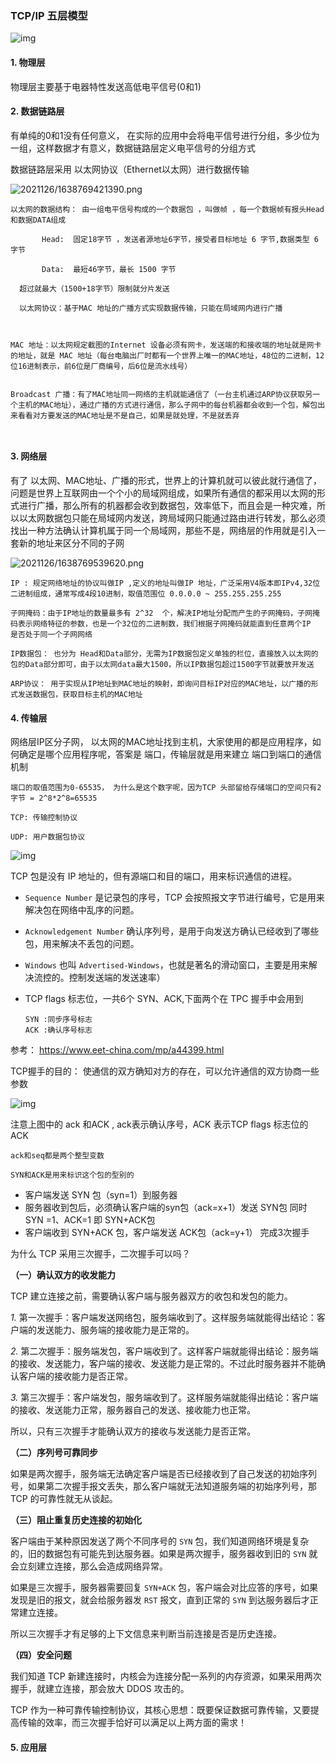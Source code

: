 
### TCP/IP 五层模型

![img](http://qiniu.muluofeng.com/uPic/2021/12/Center.jpeg)



#### 1. 物理层

物理层主要基于电器特性发送高低电平信号(0和1)

#### 2. 数据链路层

有单纯的0和1没有任何意义， 在实际的应用中会将电平信号进行分组，多少位为一组，这样数据才有意义，数据链路层定义电平信号的分组方式

数据链路层采用 以太网协议（Ethernet以太网）进行数据传输 



![2021126/1638769421390.png](http://qiniu.muluofeng.com/2021126/1638769421390.png)


```
以太网的数据结构： 由一组电平信号构成的一个数据包 ，叫做帧 ，每一个数据帧有报头Head和数据DATA组成

​		Head:  固定18字节 ，发送者源地址6字节，接受者目标地址 6 字节,数据类型 6 字节

​		Data:  最短46字节，最长 1500 字节

  超过就最大（1500+18字节）限制就分片发送
  
  以太网协议：基于MAC 地址的广播方式实现数据传输，只能在局域网内进行广播
  
  

MAC 地址：以太网规定截图的Internet 设备必须有网卡，发送端的和接收端的地址就是网卡的地址，就是 MAC 地址（每台电脑出厂时都有一个世界上唯一的MAC地址，48位的二进制，12位16进制表示，前6位是厂商编号，后6位是流水线号）


Broadcast 广播：有了MAC地址同一网络的主机就能通信了（一台主机通过ARP协议获取另一个主机的MAC地址），通过广播的方式进行通信，那么子网中的每台机器都会收到一个包，解包出来看看对方要发送的MAC地址是不是自己，如果是就处理，不是就丢弃

  
```





#### 3. 网络层

有了 以太网、MAC地址、广播的形式，世界上的计算机就可以彼此就行通信了，问题是世界上互联网由一个个小的局域网组成，如果所有通信的都采用以太网的形式进行广播，那么所有的机器都会收到数据包，效率低下，而且会是一种灾难，所以以太网数据包只能在局域网内发送，跨局域网只能通过路由进行转发，那么必须找出一种方法确认计算机属于同一个局域网，那些不是，网络层的作用就是引入一套新的地址来区分不同的子网


![2021126/1638769539620.png](http://qiniu.muluofeng.com/2021126/1638769539620.png)


```
IP : 规定网络地址的协议叫做IP ,定义的地址叫做IP 地址，广泛采用V4版本即IPv4,32位二进制组成，通常写成4段10进制，取值范围位 0.0.0.0 ~ 255.255.255.255

子网掩码：由于IP地址的数量最多有 2^32  个，解决IP地址分配而产生的子网掩码，子网掩码表示网络特征的参数，也是一个32位的二进制数，我们根据子网掩码就能直到任意两个IP               是否处于同一个子网网络

IP数据包： 也分为 Head和Data部分，无需为IP数据包定义单独的栏位，直接放入以太网的包的Data部分即可，由于以太网data最大1500，所以IP数据包超过1500字节就要放开发送

ARP协议： 用于实现从IP地址到MAC地址的映射，即询问目标IP对应的MAC地址，以广播的形式发送数据包，获取目标主机的MAC地址
```



#### 4. 传输层

网络层IP区分子网， 以太网的MAC地址找到主机，大家使用的都是应用程序，如何确定是哪个应用程序呢，答案是 端口，传输层就是用来建立 端口到端口的通信机制

```
端口的取值范围为0-65535， 为什么是这个数字呢，因为TCP 头部留给存储端口的空间只有2字节 = 2^8*2^8=65535

TCP: 传输控制协议

UDP: 用户数据包协议
```



![img](http://qiniu.muluofeng.com/uPic/2021/12/77fiE3.jpeg)



TCP 包是没有 IP 地址的，但有源端口和目的端口，用来标识通信的进程。

- `Sequence Number` 是记录包的序号，TCP 会按照报文字节进行编号，它是用来解决包在网络中乱序的问题。

- `Acknowledgement Number` 确认序列号，是用于向发送方确认已经收到了哪些包，用来解决不丢包的问题。

- `Windows` 也叫 `Advertised-Windows`，也就是著名的滑动窗口，主要是用来解决流控的。控制发送端的发送速率）

- TCP flags 标志位，一共6个  SYN、ACK,下面两个在 TPC 握手中会用到

  ```
  SYN :同步序号标志
  ACK :确认序号标志
  ```

  

参考： https://www.eet-china.com/mp/a44399.html

TCP握手的目的： 使通信的双方确知对方的存在，可以允许通信的双方协商一些参数

![img](http://qiniu.muluofeng.com/uPic/2021/12/uqEjMv.png)

注意上图中的  ack 和ACK  , ack表示确认序号，ACK 表示TCP flags 标志位的ACK 

```
ack和seq都是两个整型变数

SYN和ACK是用来标识这个包的型别的
```



- 客户端发送 SYN 包（syn=1）到服务器
- 服务器收到包后，必须确认客户端的syn包（ack=x+1）发送 SYN包 同时 SYN =1、ACK=1  即  SYN+ACK包
- 客户端收到 SYN+ACK 包，客户端发送 ACK包（ack=y+1） 完成3次握手



为什么 TCP 采用三次握手，二次握手可以吗？

**（一）确认双方的收发能力**



TCP 建立连接之前，需要确认客户端与服务器双方的收包和发包的能力。

*1.* 第一次握手：客户端发送网络包，服务端收到了。这样服务端就能得出结论：客户端的发送能力、服务端的接收能力是正常的。

*2.* 第二次握手：服务端发包，客户端收到了。这样客户端就能得出结论：服务端的接收、发送能力，客户端的接收、发送能力是正常的。不过此时服务器并不能确认客户端的接收能力是否正常。

*3.* 第三次握手：客户端发包，服务端收到了。这样服务端就能得出结论：客户端的接收、发送能力正常，服务器自己的发送、接收能力也正常。

所以，只有三次握手才能确认双方的接收与发送能力是否正常。



**（二）序列号可靠同步**

如果是两次握手，服务端无法确定客户端是否已经接收到了自己发送的初始序列号，如果第二次握手报文丢失，那么客户端就无法知道服务端的初始序列号，那 TCP 的可靠性就无从谈起。



**（三）阻止重复历史连接的初始化**

客户端由于某种原因发送了两个不同序号的 `SYN` 包，我们知道网络环境是复杂的，旧的数据包有可能先到达服务器。如果是两次握手，服务器收到旧的 `SYN` 就会立刻建立连接，那么会造成网络异常。

如果是三次握手，服务器需要回复 `SYN+ACK` 包，客户端会对比应答的序号，如果发现是旧的报文，就会给服务器发 `RST` 报文，直到正常的 `SYN` 到达服务器后才正常建立连接。

所以三次握手才有足够的上下文信息来判断当前连接是否是历史连接。



**（四）安全问题**

我们知道 TCP 新建连接时，内核会为连接分配一系列的内存资源，如果采用两次握手，就建立连接，那会放大 DDOS 攻击的。

TCP 作为一种可靠传输控制协议，其核心思想：既要保证数据可靠传输，又要提高传输的效率，而三次握手恰好可以满足以上两方面的需求！



#### 5. 应用层


